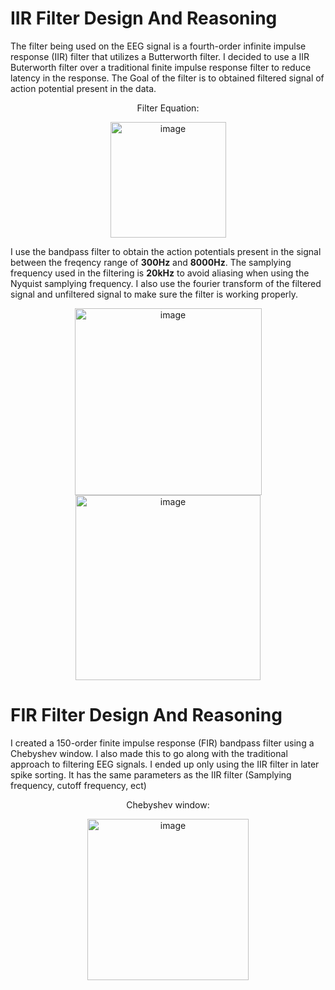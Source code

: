 # IIR Filter Design And Reasoning
The filter being used on the EEG signal is a fourth-order infinite impulse response (IIR) filter that utilizes a Butterworth filter.
I decided to use a IIR Buterworth filter over a traditional finite impulse response filter to reduce latency in the response.
The Goal of the filter is to obtained filtered signal of action potential present in the data. 

<p align="center"> Filter Equation:   </p>
<p align="center"><img width="185" alt="image" src="https://github.com/user-attachments/assets/d033b1d8-ea7f-4a2d-a3fa-b9c6066f85cc" /> </p>  

I use the bandpass filter to obtain the action potentials present in the signal between the freqency range of **300Hz** and **8000Hz**.
The samplying frequency used in the filtering is **20kHz** to avoid aliasing when using the Nyquist samplying frequency. 
I also use the fourier transform of the filtered signal and unfiltered signal to make sure the filter is working properly. 
<p align="center">
<img width="299" alt="image" src="https://github.com/user-attachments/assets/a0a681d3-d3f1-4a06-b650-2ee3b8b366d1" />
<img width="296" alt="image" src="https://github.com/user-attachments/assets/99c90e35-1aef-446c-aec6-443b5f026771" />
</p>

# FIR Filter Design And Reasoning
I created a 150-order finite impulse response (FIR) bandpass filter using a Chebyshev window. I also made this to go along with the traditional
approach to filtering EEG signals. I ended up only using the IIR filter in later spike sorting. It has the same parameters as the IIR filter (Samplying frequency, cutoff frequency, ect)
<p align="center">Chebyshev window:</p> <p align="center">  </p>
<p align="center">  <img width="258" alt="image" src="https://github.com/user-attachments/assets/397c2b1b-6c2a-41e3-952f-c5ed931edfcd" /></p>
